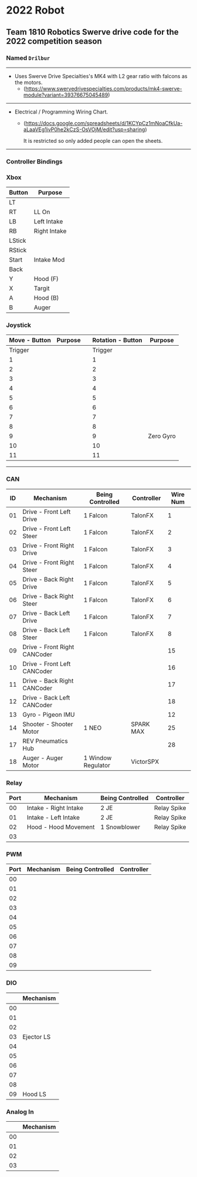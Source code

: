 # 2022 Robot

## Team 1810 Robotics Swerve drive code for the 2022 competition season

### Named `Drilbur`

---

* Uses Swerve Drive Specialties's MK4 with L2 gear ratio with falcons as the motors.
  * (<https://www.swervedrivespecialties.com/products/mk4-swerve-module?variant=39376675045489>)

---

* Electrical / Programming Wiring Chart.
  * (<https://docs.google.com/spreadsheets/d/1KCYpCz1mNoaCfkUa-aLaaVEg1ivP0he2kCzS-OsVOjM/edit?usp=sharing>)

    It is restricted so only added people can open the sheets.

---

### Controller Bindings

### Xbox

| Button | Purpose      |
| -----  | -----        |
| LT     |              |
| RT     | LL On        |
| LB     | Left Intake  |
| RB     | Right Intake |
| LStick |              |
| RStick |              |
| Start  | Intake Mod   |
| Back   |              |
| Y      | Hood (F)     |
| X      | Targit       |
| A      | Hood (B)     |
| B      | Auger        |

### Joystick

| Move - Button  | Purpose | | Rotation - Button | Purpose   |
| -----          | -----   |-| -----             | -----     |
| Trigger        |         | | Trigger           |           |
| 1              |         | | 1                 |           |
| 2              |         | | 2                 |           |
| 3              |         | | 3                 |           |
| 4              |         | | 4                 |           |
| 5              |         | | 5                 |           |
| 6              |         | | 6                 |           |
| 7              |         | | 7                 |           |
| 8              |         | | 8                 |           |
| 9              |         | | 9                 | Zero Gyro |
| 10             |         | | 10                |           |
| 11             |         | | 11                |           |

---

### CAN

| ID     | Mechanism                    | Being Controlled   | Controller | Wire Num |
| -----  | -----                        | -----              | -----      | -----    |
| 01     | Drive - Front Left Drive     | 1 Falcon           | TalonFX    | 1        |
| 02     | Drive - Front Left Steer     | 1 Falcon           | TalonFX    | 2        |
| 03     | Drive - Front Right Drive    | 1 Falcon           | TalonFX    | 3        |
| 04     | Drive - Front Right Steer    | 1 Falcon           | TalonFX    | 4        |
| 05     | Drive - Back Right Drive     | 1 Falcon           | TalonFX    | 5        |
| 06     | Drive - Back Right Steer     | 1 Falcon           | TalonFX    | 6        |
| 07     | Drive - Back Left Drive      | 1 Falcon           | TalonFX    | 7        |
| 08     | Drive - Back Left Steer      | 1 Falcon           | TalonFX    | 8        |
| 09     | Drive - Front Right CANCoder |                    |            | 15       |
| 10     | Drive - Front Left CANCoder  |                    |            | 16       |
| 11     | Drive - Back Right CANCoder  |                    |            | 17       |
| 12     | Drive - Back Left CANCoder   |                    |            | 18       |
| 13     | Gyro - Pigeon IMU            |                    |            | 12       |
| 14     | Shooter - Shooter Motor      | 1 NEO              | SPARK MAX  | 25       |
| 17     | REV Pneumatics Hub           |                    |            | 28       |
| 18     | Auger - Auger Motor          | 1 Window Regulator | VictorSPX  |          |

### Relay

| Port |  Mechanism            | Being Controlled   | Controller  |
| -----| -----                 | -----              | -----       |
| 00   | Intake - Right Intake | 2 JE               | Relay Spike |
| 01   | Intake - Left Intake  | 2 JE               | Relay Spike |
| 02   | Hood - Hood Movement  | 1 Snowblower       | Relay Spike |
| 03   |                       |                    |             |

### PWM

| Port  | Mechanism | Being Controlled | Controller |
| ----- | -----     | -----            | -----      |
| 00    |           |                  |            |
| 01    |           |                  |            |
| 02    |           |                  |            |
| 03    |           |                  |            |
| 04    |           |                  |            |
| 05    |           |                  |            |
| 06    |           |                  |            |
| 07    |           |                  |            |
| 08    |           |                  |            |
| 09    |           |                  |            |

### DIO

|       | Mechanism  |
| ----- | -----      |
| 00    |            |
| 01    |            |
| 02    |            |
| 03    | Ejector LS |
| 04    |            |
| 05    |            |
| 06    |            |
| 07    |            |
| 08    |            |
| 09    | Hood LS    |

### Analog In

|           | Mechanism |
| -----     | -----     |
| 00        |           |
| 01        |           |
| 02        |           |
| 03        |           |
